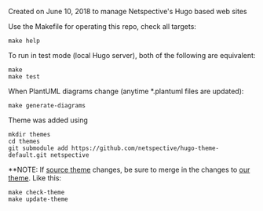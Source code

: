 Created on June 10, 2018 to manage Netspective's Hugo based web sites

Use the Makefile for operating this repo, check all targets:

    make help

To run in test mode (local Hugo server), both of the following are equivalent:

    make
    make test

When PlantUML diagrams change (anytime *.plantuml files are updated):

    make generate-diagrams

Theme was added using

    mkdir themes
    cd themes
    git submodule add https://github.com/netspective/hugo-theme-default.git netspective

**NOTE: If [source theme](https://github.com/matcornic/hugo-theme-learn.git) changes, be sure to merge in the changes to [our theme](https://github.com/netspective/hugo-theme-default.git). Like this:

    make check-theme
    make update-theme
